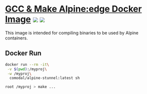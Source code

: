 # [GCC & Make Alpine:edge Docker Image](https://hub.docker.com/r/comodal/alpine-gcc-make/) [![](https://images.microbadger.com/badges/image/comodal/alpine-gcc-make.svg)](https://microbadger.com/images/comodal/alpine-gcc-make "microbadger.com")  [![](https://images.microbadger.com/badges/commit/comodal/alpine-gcc-make.svg)](https://microbadger.com/images/comodal/alpine-gcc-make "microbadger.com")

This image is intended for compiling binaries to be used by Alpine containers.

## Docker Run

```sh
docker run --rm -it\
 -v $(pwd):/myproj\
 -w /myproj\
  comodal/alpine-stunnel:latest sh

root /myproj > make ...
```
